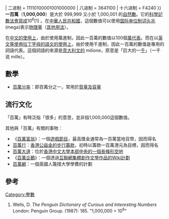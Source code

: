 </math> | 二进制 = 11110100001001000000 | 八进制 = 3641100 | 十六进制 = F4240 }}
**一百萬**（**1,000,000**）是大於 999,999 又小於 1,000,001
的[自然數](../Page/自然數.md "wikilink")。它的[科學記數法會寫成](../Page/科學記數法.md "wikilink")10<sup>6</sup>\[1\]
。在[中華人民共和國](../Page/中華人民共和國.md "wikilink")，這個數值可以使用[国际单位制词头](../Page/国际单位制词头.md "wikilink")[兆](../Page/兆_\(前綴\).md "wikilink")(mega)表示[物理量](../Page/物理量.md "wikilink")（[其他用法](../Page/兆.md "wikilink")）。

在[中文的使用上](../Page/中文.md "wikilink")，由於使用萬進制，因此一百萬的數值以100個[萬代表](../Page/萬.md "wikilink")。而在以[英文等使用](../Page/英文.md "wikilink")[拉丁字母的語文的使用上](../Page/拉丁字母.md "wikilink")，由於使用千進制，因此一百萬的數值是專用的詞語代表。這個詞語的來源是[意大利文的](../Page/意大利文.md "wikilink")
milione，原意是「巨大的一[千](../Page/千.md "wikilink")」（一千说 mille）。

## 數學

  - [百萬分率](../Page/百萬分率.md "wikilink")：即百萬分之一，常用於[質量及](../Page/質量.md "wikilink")[容量](../Page/容量.md "wikilink")

## 流行文化

「百萬」有時泛指「很多」的意思，並非指1,000,000這個數值。

其他與「百萬」有關的事物：

  - 《[百萬富翁](../Page/百萬富翁.md "wikilink")》：一個[遊戲節目](../Page/遊戲節目.md "wikilink")，最高獎金通常為一百萬當地貨幣，因而得名
  - [百萬行](../Page/百萬行.md "wikilink")：[香港公益金的](../Page/香港公益金.md "wikilink")[步行籌款](../Page/步行籌款.md "wikilink")，初時以籌款一百萬港元為目標，因而得名
  - [百萬大道](../Page/百萬大道.md "wikilink")：位於[香港中文大學本部中央的一個長條形空地](../Page/香港中文大學.md "wikilink")
  - 《[百萬企鵝](../Page/百萬企鵝.md "wikilink")》：一個透過[互聯網集體創作](../Page/互聯網.md "wikilink")[文學作品的](../Page/文學.md "wikilink")[Wiki計劃](../Page/Wiki.md "wikilink")
  - [百萬網](../Page/百萬網.md "wikilink")：一個英國人籌措大學學費的計劃

## 參考

[Category:整數](https://zh.wikipedia.org/wiki/Category:整數 "wikilink")

1.  Wells, D. *The Penguin Dictionary of Curious and Interesting
    Numbers* London: Penguin Group. (1987): 185. "1,000,000 =
    10<sup>6</sup>"